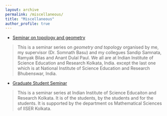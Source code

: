 ```yaml
---
layout: archive
permalink: /miscellaneous/
title: "Miscellaneous"
author_profile: true
---
```


<!-- ## <i class="fas fa-fw fa-code" aria-hidden="true"></i> Poli 891: Lab for Advanced Political Data Science -->
- [Seminar on topology and geometry](/files/html/topology_seminar/seminar-on-topology-and-geometry.html)
> This is a seminar series on *geometry and topology* organised by me, my supervisor (Dr. Somnath Basu) and my collegues Sandip Samnata, Ramyak Bilas and Anant Dulal Paul. We all are at Indian Institute of Science Education and Research Kolkata, India. except the last one which is at National Institute of Science Education and Research Bhubenswar, India.

- [Graduate Student Seminar](/files/html/GSS/graduate-student-seminar.html)
> This is a seminar series at Indian Institute of Science Educaiton and Research Kolkata. It is of the students, by the students and for the students. It is supported by the department os Mathematical Sciences of IISER Kolkata.

<!-- - [Tutorial on Geogebra](/files/html/tutorials/geogebra/Workshop_on_Geogebra.html)
> This is a small tutorial on Geogebra.  -->